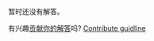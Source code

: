 
暂时还没有解答。

有兴趣[贡献你的解答](https://github.com/BFEdev/BFE.dev-solutions/blob/main/problem/virtual-dom-v-jsx-2_zh.md)吗? [Contribute guidline](https://github.com/BFEdev/BFE.dev-solutions#how-to-contribute)
